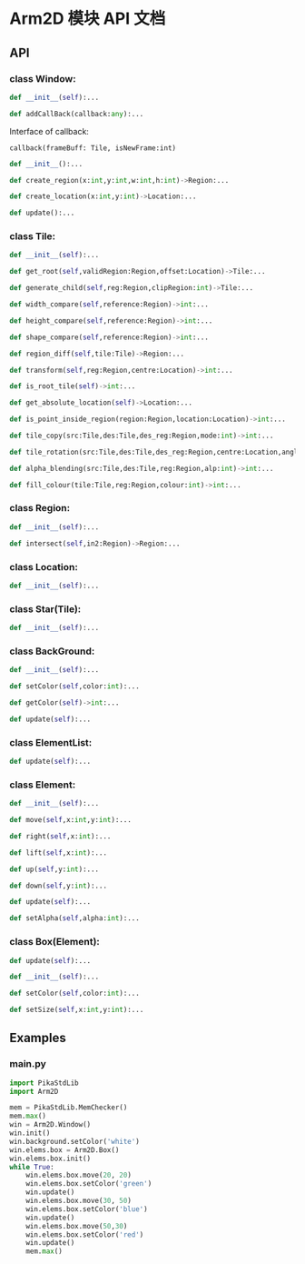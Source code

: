 # Arm2D 模块 API 文档

## API

### class Window:
``` python
def __init__(self):...
```

``` python
def addCallBack(callback:any):...
```

Interface of callback:

``` callback(frameBuff: Tile, isNewFrame:int) ```


``` python
def __init__():...
```

``` python
def create_region(x:int,y:int,w:int,h:int)->Region:...
```

``` python
def create_location(x:int,y:int)->Location:...
```

``` python
def update():...
```

### class Tile:
``` python
def __init__(self):...
```

``` python
def get_root(self,validRegion:Region,offset:Location)->Tile:...
```

``` python
def generate_child(self,reg:Region,clipRegion:int)->Tile:...
```

``` python
def width_compare(self,reference:Region)->int:...
```

``` python
def height_compare(self,reference:Region)->int:...
```

``` python
def shape_compare(self,reference:Region)->int:...
```

``` python
def region_diff(self,tile:Tile)->Region:...
```

``` python
def transform(self,reg:Region,centre:Location)->int:...
```

``` python
def is_root_tile(self)->int:...
```

``` python
def get_absolute_location(self)->Location:...
```

``` python
def is_point_inside_region(region:Region,location:Location)->int:...
```

``` python
def tile_copy(src:Tile,des:Tile,des_reg:Region,mode:int)->int:...
```

``` python
def tile_rotation(src:Tile,des:Tile,des_reg:Region,centre:Location,angle:float,mask_color:int)->int:...
```

``` python
def alpha_blending(src:Tile,des:Tile,reg:Region,alp:int)->int:...
```

``` python
def fill_colour(tile:Tile,reg:Region,colour:int)->int:...
```

### class Region:
``` python
def __init__(self):...
```

``` python
def intersect(self,in2:Region)->Region:...
```

### class Location:
``` python
def __init__(self):...
```

### class Star(Tile):
``` python
def __init__(self):...
```

### class BackGround:
``` python
def __init__(self):...
```

``` python
def setColor(self,color:int):...
```

``` python
def getColor(self)->int:...
```

``` python
def update(self):...
```

### class ElementList:
``` python
def update(self):...
```

### class Element:
``` python
def __init__(self):...
```

``` python
def move(self,x:int,y:int):...
```

``` python
def right(self,x:int):...
```

``` python
def lift(self,x:int):...
```

``` python
def up(self,y:int):...
```

``` python
def down(self,y:int):...
```

``` python
def update(self):...
```

``` python
def setAlpha(self,alpha:int):...
```

### class Box(Element):
``` python
def update(self):...
```

``` python
def __init__(self):...
```

``` python
def setColor(self,color:int):...
```

``` python
def setSize(self,x:int,y:int):...
```



## Examples

### main.py

```python
import PikaStdLib
import Arm2D

mem = PikaStdLib.MemChecker()
mem.max()
win = Arm2D.Window()
win.init()
win.background.setColor('white')
win.elems.box = Arm2D.Box()
win.elems.box.init()
while True:
    win.elems.box.move(20, 20)
    win.elems.box.setColor('green')
    win.update()
    win.elems.box.move(30, 50)
    win.elems.box.setColor('blue')
    win.update()
    win.elems.box.move(50,30)
    win.elems.box.setColor('red')
    win.update()
    mem.max()
    
```
